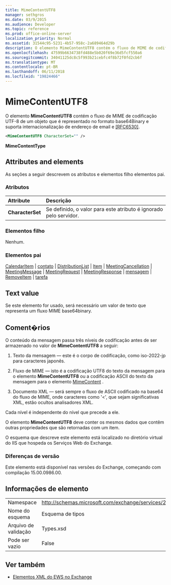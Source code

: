 ```yaml
---
title: MimeContentUTF8
manager: sethgros
ms.date: 03/9/2015
ms.audience: Developer
ms.topic: reference
ms.prod: office-online-server
localization_priority: Normal
ms.assetid: 31544c95-5231-4b57-958c-2a689464d29b
description: O elemento MimeContentUTF8 contém o fluxo de MIME de codificação UTF-8 de um objeto que é representado no formato base64Binary e suporta internacionalização de endereço de email e [RFC6530].
ms.openlocfilehash: 47599b6634738fd488e5b020f69e36d5fcf550a6
ms.sourcegitcommit: 34041125dc8c5f993b21cebfc4f8b72f0fd2cb6f
ms.translationtype: MT
ms.contentlocale: pt-BR
ms.lasthandoff: 06/11/2018
ms.locfileid: "19824466"
---
```

# <a name="mimecontentutf8"></a>MimeContentUTF8

O elemento **MimeContentUTF8** contém o fluxo de MIME de codificação UTF-8 de um objeto que é representado no formato base64Binary e suporta internacionalização de endereço de email e [[RFC6530]](http://www.rfc-editor.org/rfc/rfc6530.txt).
  
```XML
<MimeContentUTF8 CharacterSet="" />
```

 **MimeContentType**
## <a name="attributes-and-elements"></a>Attributes and elements

As seções a seguir descrevem os atributos e elementos filho elementos pai.
  
### <a name="attributes"></a>Atributos

|**Attribute**|**Descrição**|
|:-----|:-----|
|**CharacterSet** <br/> |Se definido, o valor para este atributo é ignorado pelo servidor.  <br/> |
   
### <a name="child-elements"></a>Elementos filho

Nenhum.
  
### <a name="parent-elements"></a>Elementos pai

[CalendarItem](calendaritem.md) | [contato](contact.md) | [DistributionList](distributionlist.md) | [Item](item.md) | [MeetingCancellation](meetingcancellation.md) | [MeetingMessage](meetingmessage.md) | [MeetingRequest](meetingrequest.md)  |  [ MeetingResponse](meetingresponse.md) | [mensagem](message-ex15websvcsotherref.md) | [RemoveItem](removeitem.md) | [tarefa](task.md)
  
## <a name="text-value"></a>Text value

Se este elemento for usado, será necessário um valor de texto que representa um fluxo MIME base64binary.
  
## <a name="remarks"></a>Coment�rios

O conteúdo da mensagem passa três níveis de codificação antes de ser armazenado no valor de **MimeContentUTF8** a seguir: 
  
1. Texto da mensagem — este é o corpo de codificação, como iso-2022-jp para caracteres japonês.
    
2. Fluxo de MIME — isto é a codificação UTF8 do texto da mensagem para o elemento **MimeContentUTF8** ou a codificação ASCII do texto da mensagem para o elemento [MimeContent](mimecontent.md) . 
    
3. Documento XML — será sempre o fluxo de ASCII codificado na base64 do fluxo de MIME, onde caracteres como '\<', que sejam significativas XML, estão ocultos analisadores XML.
    
Cada nível é independente do nível que precede a ele.
  
O elemento **MimeContentUTF8** deve conter os mesmos dados que contêm outras propriedades que são retornadas com um item. 
  
O esquema que descreve este elemento está localizado no diretório virtual do IIS que hospeda os Serviços Web do Exchange.
  
### <a name="version-differences"></a>Diferenças de versão

Este elemento está disponível nas versões do Exchange, começando com compilação 15.00.0986.00.
  
## <a name="element-information"></a>Informações de elemento

|||
|:-----|:-----|
|Namespace  <br/> |http://schemas.microsoft.com/exchange/services/2006/types  <br/> |
|Nome do esquema  <br/> |Esquema de tipos  <br/> |
|Arquivo de validação  <br/> |Types.xsd  <br/> |
|Pode ser vazio  <br/> |False  <br/> |
   
## <a name="see-also"></a>Ver também



- [Elementos XML do EWS no Exchange](ews-xml-elements-in-exchange.md)

